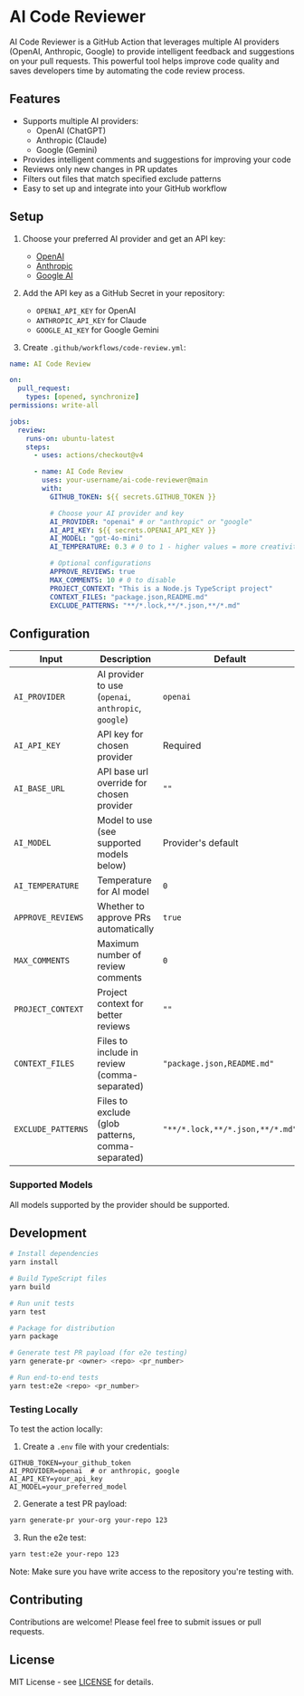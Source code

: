 # AI Code Reviewer

AI Code Reviewer is a GitHub Action that leverages multiple AI providers (OpenAI, Anthropic, Google) to provide intelligent feedback and suggestions on your pull requests. This powerful tool helps improve code quality and saves developers time by automating the code review process.

## Features

- Supports multiple AI providers:
  - OpenAI (ChatGPT)
  - Anthropic (Claude)
  - Google (Gemini)
- Provides intelligent comments and suggestions for improving your code
- Reviews only new changes in PR updates
- Filters out files that match specified exclude patterns
- Easy to set up and integrate into your GitHub workflow

## Setup

1. Choose your preferred AI provider and get an API key:

   - [OpenAI](https://platform.openai.com/api-keys)
   - [Anthropic](https://console.anthropic.com/account/keys)
   - [Google AI](https://makersuite.google.com/app/apikey)

2. Add the API key as a GitHub Secret in your repository:

   - `OPENAI_API_KEY` for OpenAI
   - `ANTHROPIC_API_KEY` for Claude
   - `GOOGLE_AI_KEY` for Google Gemini

3. Create `.github/workflows/code-review.yml`:

```yaml
name: AI Code Review

on:
  pull_request:
    types: [opened, synchronize]
permissions: write-all

jobs:
  review:
    runs-on: ubuntu-latest
    steps:
      - uses: actions/checkout@v4

      - name: AI Code Review
        uses: your-username/ai-code-reviewer@main
        with:
          GITHUB_TOKEN: ${{ secrets.GITHUB_TOKEN }}

          # Choose your AI provider and key
          AI_PROVIDER: "openai" # or "anthropic" or "google"
          AI_API_KEY: ${{ secrets.OPENAI_API_KEY }}
          AI_MODEL: "gpt-4o-mini"
          AI_TEMPERATURE: 0.3 # 0 to 1 - higher values = more creativity and variance

          # Optional configurations
          APPROVE_REVIEWS: true
          MAX_COMMENTS: 10 # 0 to disable
          PROJECT_CONTEXT: "This is a Node.js TypeScript project"
          CONTEXT_FILES: "package.json,README.md"
          EXCLUDE_PATTERNS: "**/*.lock,**/*.json,**/*.md"
```

## Configuration

| Input              | Description                                          | Default                         |
| ------------------ | ---------------------------------------------------- | ------------------------------- |
| `AI_PROVIDER`      | AI provider to use (`openai`, `anthropic`, `google`) | `openai`                        |
| `AI_API_KEY`       | API key for chosen provider                          | Required                        |
| `AI_BASE_URL`      | API base url override for chosen provider            | `""`                            |
| `AI_MODEL`         | Model to use (see supported models below)            | Provider's default              |
| `AI_TEMPERATURE`   | Temperature for AI model                             | `0`                             |
| `APPROVE_REVIEWS`  | Whether to approve PRs automatically                 | `true`                          |
| `MAX_COMMENTS`     | Maximum number of review comments                    | `0`                             |
| `PROJECT_CONTEXT`  | Project context for better reviews                   | `""`                            |
| `CONTEXT_FILES`    | Files to include in review (comma-separated)         | `"package.json,README.md"`      |
| `EXCLUDE_PATTERNS` | Files to exclude (glob patterns, comma-separated)    | `"**/*.lock,**/*.json,**/*.md"` |

### Supported Models

All models supported by the provider should be supported.

## Development

```bash
# Install dependencies
yarn install

# Build TypeScript files
yarn build

# Run unit tests
yarn test

# Package for distribution
yarn package

# Generate test PR payload (for e2e testing)
yarn generate-pr <owner> <repo> <pr_number>

# Run end-to-end tests
yarn test:e2e <repo> <pr_number>
```

### Testing Locally

To test the action locally:

1. Create a `.env` file with your credentials:

```env
GITHUB_TOKEN=your_github_token
AI_PROVIDER=openai  # or anthropic, google
AI_API_KEY=your_api_key
AI_MODEL=your_preferred_model
```

2. Generate a test PR payload:

```bash
yarn generate-pr your-org your-repo 123
```

3. Run the e2e test:

```bash
yarn test:e2e your-repo 123
```

Note: Make sure you have write access to the repository you're testing with.

## Contributing

Contributions are welcome! Please feel free to submit issues or pull requests.

## License

MIT License - see [LICENSE](LICENSE) for details.

